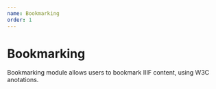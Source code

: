 ```yaml
---
name: Bookmarking
order: 1
---
```


# Bookmarking

Bookmarking module allows users to bookmark IIIF content, using W3C anotations.